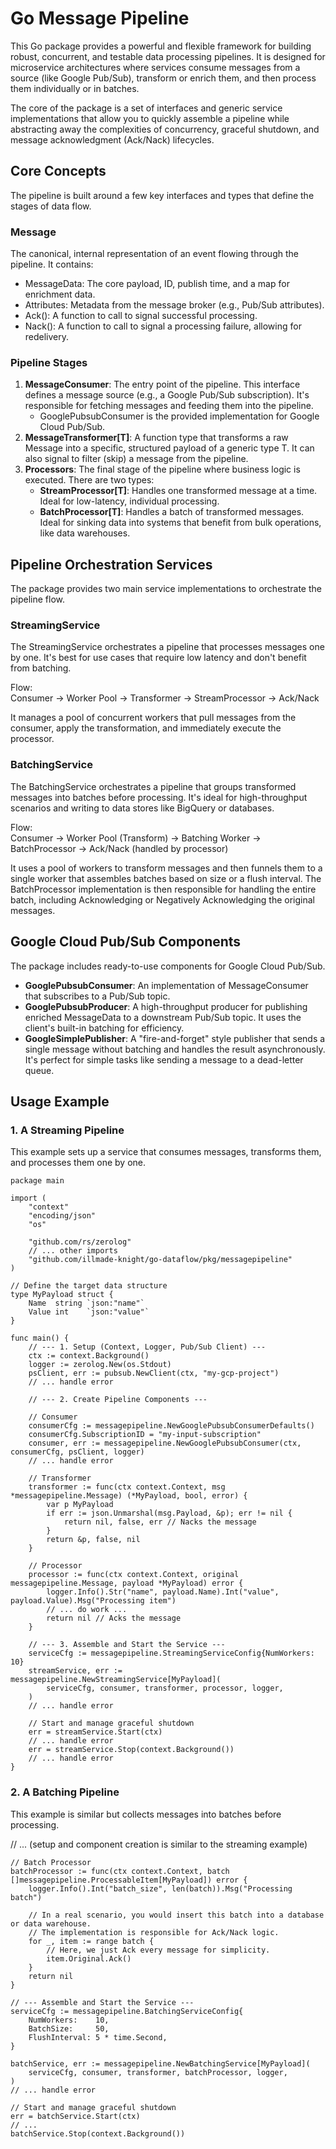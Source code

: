 # **Go Message Pipeline**

This Go package provides a powerful and flexible framework for building robust, concurrent, and testable data processing pipelines. It is designed for microservice architectures where services consume messages from a source (like Google Pub/Sub), transform or enrich them, and then process them individually or in batches.

The core of the package is a set of interfaces and generic service implementations that allow you to quickly assemble a pipeline while abstracting away the complexities of concurrency, graceful shutdown, and message acknowledgment (Ack/Nack) lifecycles.

## **Core Concepts**

The pipeline is built around a few key interfaces and types that define the stages of data flow.

### **Message**

The canonical, internal representation of an event flowing through the pipeline. It contains:

* MessageData: The core payload, ID, publish time, and a map for enrichment data.
* Attributes: Metadata from the message broker (e.g., Pub/Sub attributes).
* Ack(): A function to call to signal successful processing.
* Nack(): A function to call to signal a processing failure, allowing for redelivery.

### **Pipeline Stages**

1. **MessageConsumer**: The entry point of the pipeline. This interface defines a message source (e.g., a Google Pub/Sub subscription). It's responsible for fetching messages and feeding them into the pipeline.
    * GooglePubsubConsumer is the provided implementation for Google Cloud Pub/Sub.
2. **MessageTransformer\[T\]**: A function type that transforms a raw Message into a specific, structured payload of a generic type T. It can also signal to filter (skip) a message from the pipeline.
3. **Processors**: The final stage of the pipeline where business logic is executed. There are two types:
    * **StreamProcessor\[T\]**: Handles one transformed message at a time. Ideal for low-latency, individual processing.
    * **BatchProcessor\[T\]**: Handles a batch of transformed messages. Ideal for sinking data into systems that benefit from bulk operations, like data warehouses.

## **Pipeline Orchestration Services**

The package provides two main service implementations to orchestrate the pipeline flow.

### **StreamingService**

The StreamingService orchestrates a pipeline that processes messages one by one. It's best for use cases that require low latency and don't benefit from batching.

Flow:  
Consumer \-\> Worker Pool \-\> Transformer \-\> StreamProcessor \-\> Ack/Nack  

It manages a pool of concurrent workers that pull messages from the consumer, apply the transformation, and immediately execute the processor.

### **BatchingService**

The BatchingService orchestrates a pipeline that groups transformed messages into batches before processing. It's ideal for high-throughput scenarios and writing to data stores like BigQuery or databases.

Flow:  
Consumer \-\> Worker Pool (Transform) \-\> Batching Worker \-\> BatchProcessor \-\> Ack/Nack (handled by processor)  

It uses a pool of workers to transform messages and then funnels them to a single worker that assembles batches based on size or a flush interval. The BatchProcessor implementation is then responsible for handling the entire batch, including Acknowledging or Negatively Acknowledging the original messages.

## **Google Cloud Pub/Sub Components**

The package includes ready-to-use components for Google Cloud Pub/Sub.

* **GooglePubsubConsumer**: An implementation of MessageConsumer that subscribes to a Pub/Sub topic.
* **GooglePubsubProducer**: A high-throughput producer for publishing enriched MessageData to a downstream Pub/Sub topic. It uses the client's built-in batching for efficiency.
* **GoogleSimplePublisher**: A "fire-and-forget" style publisher that sends a single message without batching and handles the result asynchronously. It's perfect for simple tasks like sending a message to a dead-letter queue.

## **Usage Example**

### **1\. A Streaming Pipeline**

This example sets up a service that consumes messages, transforms them, and processes them one by one.

````
package main

import (  
    "context"  
    "encoding/json"
	"os"
	
	"github.com/rs/zerolog"
    // ... other imports  
    "github.com/illmade-knight/go-dataflow/pkg/messagepipeline"  
)

// Define the target data structure  
type MyPayload struct {  
    Name  string `json:"name"`  
    Value int    `json:"value"`  
}

func main() {  
    // --- 1. Setup (Context, Logger, Pub/Sub Client) ---  
    ctx := context.Background()  
    logger := zerolog.New(os.Stdout)  
    psClient, err := pubsub.NewClient(ctx, "my-gcp-project")  
    // ... handle error

    // --- 2. Create Pipeline Components ---

    // Consumer  
    consumerCfg := messagepipeline.NewGooglePubsubConsumerDefaults()  
    consumerCfg.SubscriptionID = "my-input-subscription"  
    consumer, err := messagepipeline.NewGooglePubsubConsumer(ctx, consumerCfg, psClient, logger)  
    // ... handle error

    // Transformer  
    transformer := func(ctx context.Context, msg *messagepipeline.Message) (*MyPayload, bool, error) {  
        var p MyPayload  
        if err := json.Unmarshal(msg.Payload, &p); err != nil {  
            return nil, false, err // Nacks the message  
        }  
        return &p, false, nil  
    }

    // Processor  
    processor := func(ctx context.Context, original messagepipeline.Message, payload *MyPayload) error {  
        logger.Info().Str("name", payload.Name).Int("value", payload.Value).Msg("Processing item")  
        // ... do work ...  
        return nil // Acks the message  
    }

    // --- 3. Assemble and Start the Service ---  
    serviceCfg := messagepipeline.StreamingServiceConfig{NumWorkers: 10}  
    streamService, err := messagepipeline.NewStreamingService[MyPayload](  
        serviceCfg, consumer, transformer, processor, logger,  
    )  
    // ... handle error

    // Start and manage graceful shutdown  
    err = streamService.Start(ctx)
	// ... handle error
	err = streamService.Stop(context.Background())
	// ... handle error
}

````


### **2. A Batching Pipeline**

This example is similar but collects messages into batches before processing.

// ... (setup and component creation is similar to the streaming example)

````
// Batch Processor  
batchProcessor := func(ctx context.Context, batch []messagepipeline.ProcessableItem[MyPayload]) error {  
    logger.Info().Int("batch_size", len(batch)).Msg("Processing batch")
    
    // In a real scenario, you would insert this batch into a database or data warehouse.  
    // The implementation is responsible for Ack/Nack logic.  
    for _, item := range batch {  
        // Here, we just Ack every message for simplicity.  
        item.Original.Ack()  
    }  
    return nil  
}
    
// --- Assemble and Start the Service ---  
serviceCfg := messagepipeline.BatchingServiceConfig{  
    NumWorkers:    10,  
    BatchSize:     50,  
    FlushInterval: 5 * time.Second,  
}
	
batchService, err := messagepipeline.NewBatchingService[MyPayload](  
    serviceCfg, consumer, transformer, batchProcessor, logger,  
)  
// ... handle error

// Start and manage graceful shutdown  
err = batchService.Start(ctx)  
// ...  
batchService.Stop(context.Background())  

````

